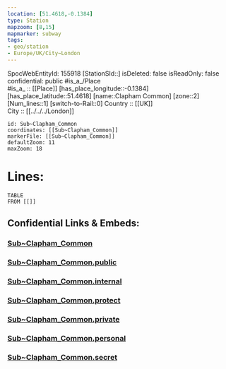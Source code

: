```yaml
---
location: [51.4618,-0.1384] 
type: Station 
mapzoom: [8,15] 
mapmarker: subway 
tags:
- geo/station
- Europe/UK/City~London
---
```

SpocWebEntityId: 155918
[StationSId::] 
isDeleted: false
isReadOnly: false
confidential: public
#is_a_/Place  
#is_a_ :: [[Place]] 
[has_place_longitude::-0.1384] 
[has_place_latitude::51.4618] 
[name::Clapham Common] 
[zone::2] 
[Num_lines::1] 
[switch-to-Rail::0] 
Country :: [[UK]]  
City :: [[../../../London]]  


```leaflet
id: Sub~Clapham_Common
coordinates: [[Sub~Clapham_Common]] 
markerFile: [[Sub~Clapham_Common]] 
defaultZoom: 11 
maxZoom: 18
```


# Lines: 
```dataview
TABLE 
FROM [[]] 
```


## Confidential Links & Embeds: 

### [Sub~Clapham_Common](/_Standards/Earth/Continent/Europe/Europe~North/UK/England/Regions~England/London,Greater/cities~GreaterLondon/Underground/Station/Sub~Clapham_Common.md) 

### [Sub~Clapham_Common.public](/_public/Earth/Continent/Europe/Europe~North/UK/England/Regions~England/London,Greater/cities~GreaterLondon/Underground/Station/Sub~Clapham_Common.public.md) 

### [Sub~Clapham_Common.internal](/_internal/Earth/Continent/Europe/Europe~North/UK/England/Regions~England/London,Greater/cities~GreaterLondon/Underground/Station/Sub~Clapham_Common.internal.md) 

### [Sub~Clapham_Common.protect](/_protect/Earth/Continent/Europe/Europe~North/UK/England/Regions~England/London,Greater/cities~GreaterLondon/Underground/Station/Sub~Clapham_Common.protect.md) 

### [Sub~Clapham_Common.private](/_private/Earth/Continent/Europe/Europe~North/UK/England/Regions~England/London,Greater/cities~GreaterLondon/Underground/Station/Sub~Clapham_Common.private.md) 

### [Sub~Clapham_Common.personal](/_personal/Earth/Continent/Europe/Europe~North/UK/England/Regions~England/London,Greater/cities~GreaterLondon/Underground/Station/Sub~Clapham_Common.personal.md) 

### [Sub~Clapham_Common.secret](/_secret/Earth/Continent/Europe/Europe~North/UK/England/Regions~England/London,Greater/cities~GreaterLondon/Underground/Station/Sub~Clapham_Common.secret.md)

